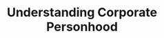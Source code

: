 ---
title: "Understanding Corporate Personhood"
description: "Fundamental concepts of corporate personhood and its implications"
collection_type: "memorandum"
reading_level: "3"
section: 1
content_level_1: |
  Companies are like people in some ways.
  They can own things and make deals.
  They must follow rules like people do.
content_level_3: |
  Corporate personhood is a legal concept that gives companies certain rights and responsibilities.
  This means companies can own property, make contracts, and be held accountable for their actions.
  Understanding this concept is crucial for modern business operations.
content_level_5: |
  The doctrine of corporate personhood establishes corporations as distinct legal entities, endowed with specific rights and obligations under law.
  This legal framework enables corporations to engage in property ownership, contractual relationships, and bear liability for their actions.
  The concept fundamentally shapes modern corporate governance and business operations.
title_level_1: "What Companies Can Do"
title_level_3: "Corporate Rights and Duties"
title_level_5: "Corporate Personhood Doctrine"
---